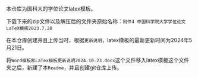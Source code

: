 本仓库为国科大的学位论文latex模板。

下载下来的zip文件以及解压后的文件夹原始名称：`附件4 中国科学院大学学位论文LaTeX模板2023.7.20`

在本仓库创建并且上传当时，根据`更新说明`，latex模板的最新更新时间为2024年5月21日。

将`Word模板和LaTex模板更新说明2024.10.23.docx`这个文件移入latex模板这个文件夹之后，新建了本`Readme`，并且创建git仓库上传。
